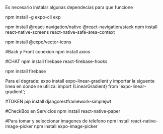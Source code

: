 Es necesario instalar algunas dependecias para que funcione 

npm install -g expo-cli exp

npm install @react-navigation/native @react-navigation/stack
npm install react-native-screens react-native-safe-area-context

npm install @expo/vector-icons

#Back y Front conexion 
npm install axios

#CHAT
npm install firebase react-firebase-hooks

npm install firebase

Para el degrade: expo install expo-linear-gradient y importar la siguente linea en donde se utiliza: import {LinearGradient} from 'expo-linear-gradient';

#TOKEN
pip install djangorestframework-simplejwt

#CheckBox en Servicios
npm install react-native-paper

#Para tomar y seleccionar imagenes de telefono
npm install react-native-image-picker
 npm install expo-image-picker